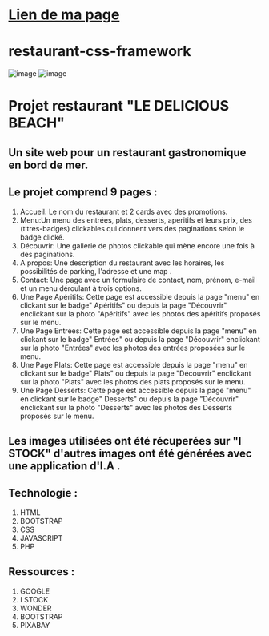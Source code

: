 # [Lien de ma page](https://pressy444.github.io/restaurant-css-framework/)

# restaurant-css-framework
![image](https://github.com/Pressy444/restaurant-css-framework/assets/145189170/bd93386d-d46b-4046-bdbe-3cbfb5ad04bf)
![image](https://github.com/Pressy444/restaurant-css-framework/assets/145189170/16ab7de7-d89b-4f53-80f3-513f9f5c89f3)



# Projet restaurant "LE DELICIOUS BEACH"

## Un site web pour un restaurant gastronomique en bord de mer.
## Le projet comprend 9 pages :
1. Accueil: Le nom du restaurant et 2 cards avec des promotions.
2. Menu:Un menu des entrées, plats, desserts, aperitifs et leurs prix, des (titres-badges) clickables qui donnent vers des paginations selon le badge clické.
3. Découvrir: Une gallerie de photos clickable qui mène encore une fois à des paginations.
4. A propos: Une description du restaurant avec les horaires, les possibilités de parking, l'adresse et une map .
5. Contact: Une page avec un formulaire de contact, nom, prénom, e-mail et un menu déroulant à trois options.
6. Une Page Apéritifs: Cette page est accessible depuis la page "menu" en clickant sur le badge" Apéritifs" ou depuis la page "Découvrir" enclickant sur la photo "Apéritifs" avec les 
   photos des apéritifs proposés sur le menu. 
7. Une Page Entrées: Cette page est accessible depuis la page "menu" en clickant sur le badge" Entrées" ou depuis la page "Découvrir" enclickant sur la photo "Entrées" avec les 
   photos des entrées proposées sur le menu. 
8. Une Page Plats: Cette page est accessible depuis la page "menu" en clickant sur le badge" Plats" ou depuis la page "Découvrir" enclickant sur la photo "Plats" avec les 
   photos des plats proposés sur le menu. 
9. Une Page Desserts: Cette page est accessible depuis la page "menu" en clickant sur le badge" Desserts" ou depuis la page "Découvrir" enclickant sur la photo "Desserts" avec les 
   photos des Desserts proposés sur le menu.
## Les images utilisées ont été récuperées sur "I STOCK" d'autres images ont été générées avec une application d'I.A .

   
## Technologie :
1. HTML
2. BOOTSTRAP
3. CSS
4. JAVASCRIPT
5. PHP


## Ressources :
1. GOOGLE
2. I STOCK
3. WONDER
4. BOOTSTRAP
5. PIXABAY
   
   
